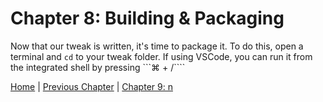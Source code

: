 # Chapter 8: Building & Packaging

Now that our tweak is written, it's time to package it. To do this, open a terminal and ```cd``` to your tweak folder. If using VSCode, you can run it from the integrated shell by pressing ```⌘ + /````

[Home](https://github.com/MTACS/TweakGuide/blob/master/README.md) | [Previous Chapter](https://github.com/MTACS/TweakGuide/blob/master/chapters/7.md) | [Chapter 9: n](https://github.com/MTACS/TweakGuide/blob/master/chapters/9.md)
